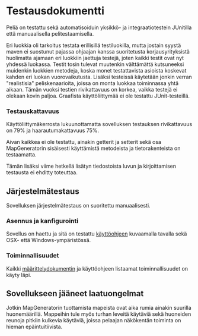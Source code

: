 # Testausdokumentti

Peliä on testattu sekä automatisoiduin yksikkö- ja integraatiotestein JUnitilla että manuaalisella pelitestaamisella.

Eri luokkia oli tarkoitus testata erillisillä testiluokilla, mutta jostain syystä maven ei suostunut pajassa ohjaajan kanssa suoritetusta korjausyrityksistä huolimatta ajamaan eri luokkiin jaettuja testejä, joten kaikki testit ovat nyt yhdessä luokassa. Testit tosin tulevat muutenkin välttämättä kutsuneeksi muidenkin luokkien metodeja, koska monet testattavista asioista koskevat kahden eri luokan vuorovaikutusta. Lisäksi testeissä käytetään jonkin verran "realistisia" peliskenaarioita, joissa on monta luokkaa toiminnassa yhtä aikaan. Tämän vuoksi testien rivikattavuus on korkea, vaikka testejä ei olekaan kovin paljoa. Graafista käyttöliittymää ei ole testattu JUnit-testeillä.


### Testauskattavuus

Käyttöliittymäkerrosta lukuunottamatta sovelluksen testauksen rivikattavuus on 79% ja haarautumakattavuus 75%.

Aivan kaikkea ei ole testattu, ainakin getterit ja setterit sekä osa MapGeneratorin sisäisesti käyttämistä metodeista ja tietorakenteista on testaamatta.

Tämän lisäksi viime hetkellä lisätyn tiedostoista luvun ja kirjoittamisen testausta ei ehditty toteuttaa.

## Järjestelmätestaus

Sovelluksen järjestelmätestaus on suoritettu manuaalisesti.

### Asennus ja kanfigurointi

Sovellus on haettu ja sitä on testattu [käyttöohjeen](https://github.com/konstakallama/otm-harjoitustyo/blob/master/Roguelike/dokumentaatio/k%C3%A4ytt%C3%B6ohje.md) kuvaamalla tavalla sekä OSX- että Windows-ympäristössä.

### Toiminnallisuudet

Kaikki [määrittelydokumentin](https://github.com/konstakallama/otm-harjoitustyo/blob/master/Roguelike/dokumentaatio/Vaatimusm%C3%A4%C3%A4rittely.md) ja käyttöohjeen listaamat toiminnallisuudet on käyty läpi.

## Sovellukseen jääneet laatuongelmat

Jotkin MapGeneratorin tuottamista mapeista ovat aika rumia ainakin suurilla huonemäärillä. Mappeihin tule myös turhan leveitä käytäviä sekä huoneiden reunoja pitkiin kulkevia käytäviä, joissa pelaajan näkökentän toiminta on hieman epäintuitiivista.